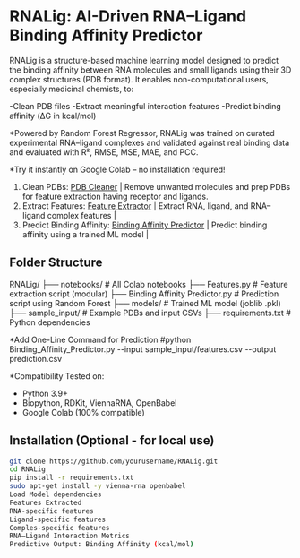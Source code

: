 # RNALig: AI-Driven RNA–Ligand Binding Affinity Predictor

RNALig is a structure-based machine learning model designed to predict the binding affinity between RNA molecules and small ligands using their 3D complex structures (PDB format). It enables non-computational users, especially medicinal chemists, to:

-Clean PDB files
-Extract meaningful interaction features
-Predict binding affinity (ΔG in kcal/mol)

*Powered by Random Forest Regressor, RNALig was trained on curated experimental RNA–ligand complexes and validated against real binding data and evaluated with R², RMSE, MSE, MAE, and PCC.

*Try it instantly on Google Colab – no installation required!
1. Clean PDBs: [PDB Cleaner](https://colab.research.google.com/drive/1LSxz-l2kczM9fi3W_mor72IlOP2vFq7R) | Remove unwanted molecules and prep PDBs for feature extraction having receptor and ligands.
2. Extract Features: [Feature Extractor](https://colab.research.google.com/drive/1u7pWCd-Jpg1_U6xAdtR4rpJ3HI5Mr8b_) | Extract RNA, ligand, and RNA–ligand complex features |
3. Predict Binding Affinity: [Binding Affinity Predictor](https://colab.research.google.com/drive/1ZFgGIhVFuunZtIllH1kUleCFePZYWsD8) | Predict binding affinity using a trained ML model |

## Folder Structure

RNALig/
├── notebooks/ # All Colab notebooks
├── Features.py # Feature extraction script (modular)
├── Binding Affinity Predictor.py # Prediction script using Random Forest
├── models/ # Trained ML model (joblib .pkl)
├── sample_input/ # Example PDBs and input CSVs
├── requirements.txt # Python dependencies


*Add One-Line Command for Prediction
#python Binding_Affinity_Predictor.py --input sample_input/features.csv --output prediction.csv

*Compatibility 
Tested on:
- Python 3.9+
- Biopython, RDKit, ViennaRNA, OpenBabel
- Google Colab (100% compatible)

## Installation (Optional - for local use)

```bash
git clone https://github.com/yourusername/RNALig.git
cd RNALig
pip install -r requirements.txt
sudo apt-get install -y vienna-rna openbabel
Load Model dependencies
Features Extracted
RNA-specific features
Ligand-specific features
Comples-specific features
RNA–Ligand Interaction Metrics 
Predictive Output: Binding Affinity (kcal/mol)

